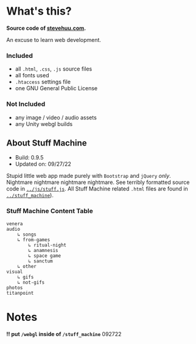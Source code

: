 # What's this?

**Source code of [stevehuu.com](https://stevehuu.com/).**

An excuse to learn web development.

### Included

- all `.html`, `.css`, `.js` source files
- all fonts used
- `.htaccess` settings file
- one GNU General Public License

### Not Included

- any image / video / audio assets
- any Unity webgl builds

## About Stuff Machine

- Build: 0.9.5
- Updated on: 09/27/22

Stupid little web app made purely with `Bootstrap` and `jQuery` _only_. Nightmare nightmare nightmare nightmare. See terribly formatted source code in [`../js/stuff.js`](/js/stuff.js). All Stuff Machine related `.html` files are found in [`../stuff_machine`](/stuff_machine/)).

### Stuff Machine Content Table

```
venera
audio
    ↳ songs
    ↳ from-games
        ↳ ritual-night
        ↳ anamnesis
        ↳ space game
        ↳ sanctum
    ↳ other
visual
    ↳ gifs
    ↳ not-gifs
photos
titanpoint
```

# Notes

**!! put `/webgl` inside of `/stuff_machine`** 092722
